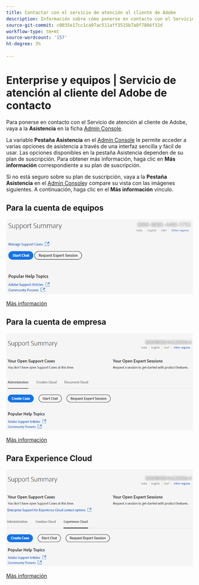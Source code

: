 ```yaml
---
title: Contactar con el servicio de atención al cliente de Adobe
description: Información sobre cómo ponerse en contacto con el Servicio de atención al cliente de Adobe para equipos, empresas y clientes Experience Cloud.
source-git-commit: c0035e17cc1ca97ac511aff3515b7a8f7866f32d
workflow-type: tm+mt
source-wordcount: '157'
ht-degree: 3%

---
```



# Enterprise y equipos | Servicio de atención al cliente del Adobe de contacto

Para ponerse en contacto con el Servicio de atención al cliente de Adobe, vaya a la **Asistencia** en la ficha [Admin Console](https://adminconsole.adobe.com/).

La variable **Pestaña Asistencia** en el [Admin Console](https://adminconsole.adobe.com/) le permite acceder a varias opciones de asistencia a través de una interfaz sencilla y fácil de usar. Las opciones disponibles en la pestaña Asistencia dependen de su plan de suscripción. Para obtener más información, haga clic en **Más información** correspondiente a su plan de suscripción.

Si no está seguro sobre su plan de suscripción, vaya a la **Pestaña Asistencia** en el [Admin Console](https://adminconsole.adobe.com/)y compare su vista con las imágenes siguientes. A continuación, haga clic en el **Más información** vínculo.

## Para la cuenta de equipos

![imagen del equipo](assets/team.png)

[Más información](https://helpx.adobe.com/enterprise/using/support-for-teams.html)

## Para la cuenta de empresa

![imagen del equipo](assets/enterprise.png)

[Más información](https://helpx.adobe.com/enterprise/using/support-for-enterprise.html)

## Para Experience Cloud

![imagen del equipo](assets/ec.png)

[Más información](https://www.adobe.com/go/ac_ec_not_supported_en)

